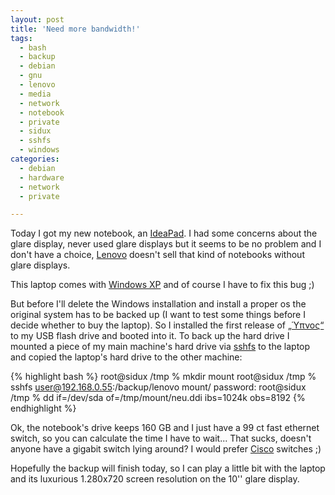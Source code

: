 ```yaml
---
layout: post
title: 'Need more bandwidth!'
tags:
  - bash
  - backup
  - debian
  - gnu
  - lenovo
  - media
  - network
  - notebook
  - private
  - sidux
  - sshfs
  - windows
categories:
  - debian
  - hardware
  - network
  - private

---
```


Today I got my new notebook, an <a href="http://shop.lenovo.com/us/notebooks/ideapad">IdeaPad</a>. I had some concerns about the glare display, never used glare displays but it seems to be no problem and I don't have a choice, <a href="http://www.lenovo.com/">Lenovo</a> doesn't sell that kind of notebooks without glare displays.

This laptop comes with <a href="http://www.gnu.org/">Windows XP</a> and of course I have to fix this bug ;)

But before I'll delete the Windows installation and install a proper os the original system has to be backed up (I want to test some things before I decide whether to buy the laptop). So I installed the first release of <a href="http://sidux.com/index.php?module=News&func=display&lang=en&sid=597">„Ύπνος“</a> to my USB flash drive and booted into it. To back up the hard drive I mounted a piece of my main machine's hard drive via <a href="http://fuse.sourceforge.net/sshfs.html">sshfs</a> to the laptop and copied the laptop's hard drive to the other machine:



{% highlight bash %}
root@sidux /tmp % mkdir mount
root@sidux /tmp % sshfs user@192.168.0.55:/backup/lenovo mount/
password: 
root@sidux /tmp % dd if=/dev/sda of=/tmp/mount/neu.ddi ibs=1024k obs=8192
{% endhighlight %}



Ok, the notebook's drive keeps 160 GB and I just have a 99 ct fast ethernet switch, so you can calculate the time I have to wait... That sucks, doesn't anyone have a gigabit switch lying around? I would prefer <a href="http://www.cisco.com/">Cisco</a> switches ;)

Hopefully the backup will finish today, so I can play a little bit with the laptop and its luxurious 1.280x720 screen resolution on the 10'' glare display.
